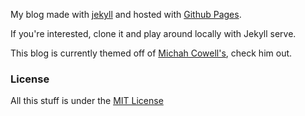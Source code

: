 My blog made with [jekyll](http://jekyllrb.com) and hosted with [Github Pages](https://pages.github.com/).

If you're interested, clone it and play around locally with Jekyll serve.  

This blog is currently themed off of [Michah Cowell's](https://github.com/getmicah/getmicah.github.io), check him out.  

### License
All this stuff is under the [MIT License](https://raw.githubusercontent.com/alex-keyes/alex-keyes.github.io/master/LICENSE)
